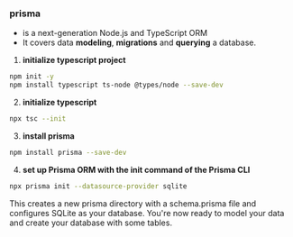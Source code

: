 ### prisma
- is a next-generation Node.js and TypeScript ORM 
- It covers data **modeling**, **migrations** and **querying** a database.

1. **initialize typescript project**
```bash
npm init -y
npm install typescript ts-node @types/node --save-dev
```
2. **initialize typescript**
```bash
npx tsc --init
```
3. **install prisma**
```bash
npm install prisma --save-dev
```
4. **set up Prisma ORM with the init command of the Prisma CLI**
```bash
npx prisma init --datasource-provider sqlite
```
This creates a new prisma directory with a schema.prisma file and configures SQLite as your database. You're now ready to model your data and create your database with some tables.
